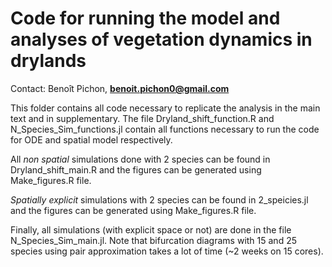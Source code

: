 # Code for running the model and analyses of vegetation dynamics in drylands

Contact: Benoît Pichon, **benoit.pichon0@gmail.com**

This folder contains all code necessary to replicate the analysis in the main text and in supplementary. The file Dryland_shift_function.R and N_Species_Sim_functions.jl contain all functions necessary to run the code for ODE and spatial model respectively.

All *non spatial* simulations done with 2 species can be found in Dryland_shift_main.R and the figures can be generated using Make_figures.R file.

*Spatially explicit* simulations with 2 species can be found in 2_speicies.jl and the figures can be generated using Make_figures.R file.

Finally, all simulations (with explicit space or not) are done in the file N_Species_Sim_main.jl. Note that bifurcation diagrams with 15 and 25 species using pair approximation takes a lot of time (~2 weeks on 15 cores). 
